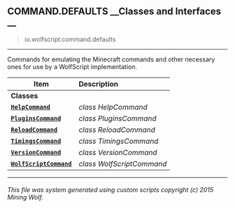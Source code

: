 ## COMMAND.DEFAULTS __Classes and Interfaces __

>io.wolfscript.command.defaults

---

Commands for emulating the Minecraft commands and other necessary ones for use by a WolfScript implementation.

Item | Description   
--- | :--- 
__Classes__|
__[`HelpCommand`](HelpCommand.md)__ | _class HelpCommand_ 
__[`PluginsCommand`](PluginsCommand.md)__ | _class PluginsCommand_ 
__[`ReloadCommand`](ReloadCommand.md)__ | _class ReloadCommand_ 
__[`TimingsCommand`](TimingsCommand.md)__ | _class TimingsCommand_ 
__[`VersionCommand`](VersionCommand.md)__ | _class VersionCommand_ 
__[`WolfScriptCommand`](WolfScriptCommand.md)__ | _class WolfScriptCommand_ 



---



###### This file was system generated using custom scripts copyright (c) 2015 Mining Wolf.
	

